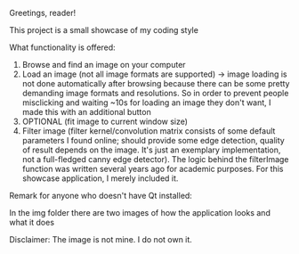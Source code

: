 Greetings, reader!

This project is a small showcase of my coding style

What functionality is offered:

1. Browse and find an image on your computer
2. Load an image (not all image formats are supported) -> image loading is not done automatically after browsing because there can
be some pretty demanding image formats and resolutions. So in order to prevent people misclicking and waiting ~10s for loading an image
they don't want, I made this with an additional button
3. OPTIONAL (fit image to current window size)
4. Filter image (filter kernel/convolution matrix consists of some default parameters I found online; should provide some edge detection, quality of
result depends on the image. It's just an exemplary implementation, not a full-fledged canny edge detector). The logic behind the filterImage function
was written several years ago for academic purposes. For this showcase application, I merely included it.

Remark for anyone who doesn't have Qt installed:

In the img folder there are two images of how the application looks and what it does

Disclaimer: The image is not mine. I do not own it.

